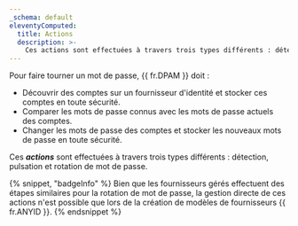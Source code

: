 ```yaml
---
_schema: default
eleventyComputed:
  title: Actions
  description: >-
    Ces actions sont effectuées à travers trois types différents : détection, pulsation et rotation de mot de passe.
---
```

Pour faire tourner un mot de passe, {{ fr.DPAM }} doit :
* Découvrir des comptes sur un fournisseur d'identité et stocker ces comptes en toute sécurité.
* Comparer les mots de passe connus avec les mots de passe actuels des comptes.
* Changer les mots de passe des comptes et stocker les nouveaux mots de passe en toute sécurité.

Ces ***actions*** sont effectuées à travers trois types différents : détection, pulsation et rotation de mot de passe.

{% snippet, "badgeInfo" %}
Bien que les fournisseurs gérés effectuent des étapes similaires pour la rotation de mot de passe, la gestion directe de ces actions n'est possible que lors de la création de modèles de fournisseurs {{ fr.ANYID }}.
{% endsnippet %}
